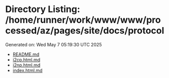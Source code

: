 # Directory Listing: /home/runner/work/www/www/processed/az/pages/site/docs/protocol
Generated on: Wed May  7 05:19:30 UTC 2025

- [README.md](README.md)
- [i2cp.html.md](i2cp.html.md)
- [i2np.html.md](i2np.html.md)
- [index.html.md](index.html.md)

